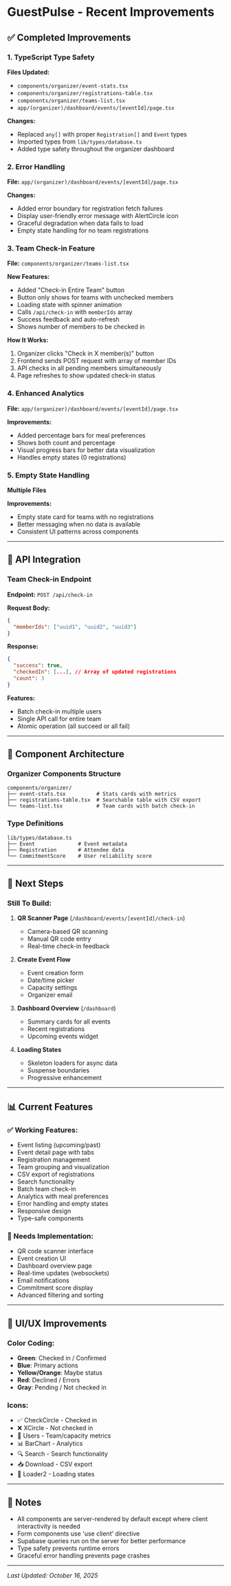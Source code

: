 # GuestPulse - Recent Improvements

## ✅ Completed Improvements

### 1. TypeScript Type Safety
**Files Updated:**
- `components/organizer/event-stats.tsx`
- `components/organizer/registrations-table.tsx`
- `components/organizer/teams-list.tsx`
- `app/(organizer)/dashboard/events/[eventId]/page.tsx`

**Changes:**
- Replaced `any[]` with proper `Registration[]` and `Event` types
- Imported types from `lib/types/database.ts`
- Added type safety throughout the organizer dashboard

### 2. Error Handling
**File:** `app/(organizer)/dashboard/events/[eventId]/page.tsx`

**Changes:**
- Added error boundary for registration fetch failures
- Display user-friendly error message with AlertCircle icon
- Graceful degradation when data fails to load
- Empty state handling for no team registrations

### 3. Team Check-in Feature
**File:** `components/organizer/teams-list.tsx`

**New Features:**
- Added "Check-in Entire Team" button
- Button only shows for teams with unchecked members
- Loading state with spinner animation
- Calls `/api/check-in` with `memberIds` array
- Success feedback and auto-refresh
- Shows number of members to be checked in

**How It Works:**
1. Organizer clicks "Check in X member(s)" button
2. Frontend sends POST request with array of member IDs
3. API checks in all pending members simultaneously
4. Page refreshes to show updated check-in status

### 4. Enhanced Analytics
**File:** `app/(organizer)/dashboard/events/[eventId]/page.tsx`

**Improvements:**
- Added percentage bars for meal preferences
- Shows both count and percentage
- Visual progress bars for better data visualization
- Handles empty states (0 registrations)

### 5. Empty State Handling
**Multiple Files**

**Improvements:**
- Empty state card for teams with no registrations
- Better messaging when no data is available
- Consistent UI patterns across components

---

## 🎯 API Integration

### Team Check-in Endpoint
**Endpoint:** `POST /api/check-in`

**Request Body:**
```json
{
  "memberIds": ["uuid1", "uuid2", "uuid3"]
}
```

**Response:**
```json
{
  "success": true,
  "checkedIn": [...], // Array of updated registrations
  "count": 3
}
```

**Features:**
- Batch check-in multiple users
- Single API call for entire team
- Atomic operation (all succeed or all fail)

---

## 🔄 Component Architecture

### Organizer Components Structure
```
components/organizer/
├── event-stats.tsx          # Stats cards with metrics
├── registrations-table.tsx  # Searchable table with CSV export
└── teams-list.tsx           # Team cards with batch check-in
```

### Type Definitions
```
lib/types/database.ts
├── Event              # Event metadata
├── Registration       # Attendee data
└── CommitmentScore    # User reliability score
```

---

## 🚀 Next Steps

### Still To Build:
1. **QR Scanner Page** (`/dashboard/events/[eventId]/check-in`)
   - Camera-based QR scanning
   - Manual QR code entry
   - Real-time check-in feedback

2. **Create Event Flow**
   - Event creation form
   - Date/time picker
   - Capacity settings
   - Organizer email

3. **Dashboard Overview** (`/dashboard`)
   - Summary cards for all events
   - Recent registrations
   - Upcoming events widget

4. **Loading States**
   - Skeleton loaders for async data
   - Suspense boundaries
   - Progressive enhancement

---

## 📊 Current Features

### ✅ Working Features:
- Event listing (upcoming/past)
- Event detail page with tabs
- Registration management
- Team grouping and visualization
- CSV export of registrations
- Search functionality
- Batch team check-in
- Analytics with meal preferences
- Error handling and empty states
- Responsive design
- Type-safe components

### 🔧 Needs Implementation:
- QR code scanner interface
- Event creation UI
- Dashboard overview page
- Real-time updates (websockets)
- Email notifications
- Commitment score display
- Advanced filtering and sorting

---

## 🎨 UI/UX Improvements

### Color Coding:
- **Green**: Checked in / Confirmed
- **Blue**: Primary actions
- **Yellow/Orange**: Maybe status
- **Red**: Declined / Errors
- **Gray**: Pending / Not checked in

### Icons:
- ✅ CheckCircle - Checked in
- ❌ XCircle - Not checked in
- 👥 Users - Team/capacity metrics
- 📊 BarChart - Analytics
- 🔍 Search - Search functionality
- 📥 Download - CSV export
- 🔄 Loader2 - Loading states

---

## 📝 Notes

- All components are server-rendered by default except where client interactivity is needed
- Form components use 'use client' directive
- Supabase queries run on the server for better performance
- Type safety prevents runtime errors
- Graceful error handling prevents page crashes

---

_Last Updated: October 16, 2025_

